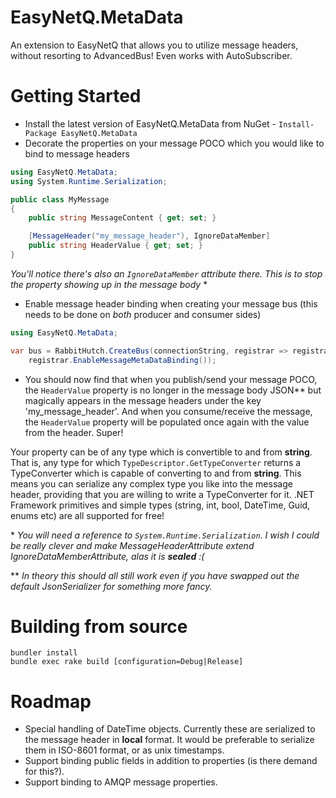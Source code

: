 # EasyNetQ.MetaData
An extension to EasyNetQ that allows you to utilize message headers, without resorting to AdvancedBus! Even works with AutoSubscriber.

# Getting Started
* Install the latest version of EasyNetQ.MetaData from NuGet - `Install-Package EasyNetQ.MetaData`
* Decorate the properties on your message POCO which you would like to bind to message headers
```csharp
using EasyNetQ.MetaData;
using System.Runtime.Serialization;

public class MyMessage
{
    public string MessageContent { get; set; }

    [MessageHeader("my_message_header"), IgnoreDataMember]
    public string HeaderValue { get; set; }
}
```

_You'll notice there's also an `IgnoreDataMember` attribute there. This is to stop the property showing up in the message body_ \*

* Enable message header binding when creating your message bus (this needs to be done on *both* producer and consumer sides)
```csharp 
using EasyNetQ.MetaData;

var bus = RabbitHutch.CreateBus(connectionString, registrar => registrar
    registrar.EnableMessageMetaDataBinding());
```

* You should now find that when you publish/send your message POCO, the `HeaderValue` property is no longer in the message body JSON\*\* but magically appears in the message headers under the key 'my_message_header'. And when you consume/receive the message, the `HeaderValue` property will be populated once again with the value from the header. Super!

Your property can be of any type which is convertible to and from **string**. That is, any type for which `TypeDescriptor.GetTypeConverter` returns a TypeConverter which is capable of converting to and from **string**. This means you can serialize any complex type you like into the message header, providing that you are willing to write a TypeConverter for it. .NET Framework primitives and simple types (string, int, bool, DateTime, Guid, enums etc) are all supported for free!

\* _You will need a reference to `System.Runtime.Serialization`. I wish I could be really clever and make MessageHeaderAttribute extend IgnoreDataMemberAttribute, alas it is **sealed** :(_

\*\* _In theory this should all still work even if you have swapped out the default JsonSerializer for something more fancy._

# Building from source
```
bundler install
bundle exec rake build [configuration=Debug|Release]
```

# Roadmap
* Special handling of DateTime objects. Currently these are serialized to the message header in **local** format. It would be preferable to serialize them in ISO-8601 format, or as unix timestamps.
* Support binding public fields in addition to properties (is there demand for this?).
* Support binding to AMQP message properties.